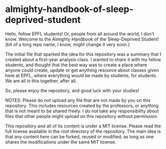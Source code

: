 # almighty-handbook-of-sleep-deprived-student

Hello, fellow EPFL students! Or, people from all around the world, I don't know. 
Welcome to the Almighty Handbook of the Sleep-Deprived Student! (bit of a long repo name, I know, might change it very soon.)

The initial file that sparked the idea for this repository was a summary that I created about a first-year analysis class. I wanted to share it with my fellow students, and thought that the best way was to create a place where anyone could create, update or get anything resource about classes given here at EPFL, where everything would be made by students, for students. We are all in this together, after all.

So, please enjoy the repository, and good luck with your studies!

NOTES: 
Please do not upload any file that are not made by you on this repository. This includes resources created by the professors, or anything that is not meant to be shared freely. I do not take any responsibility about files that other people might upload on this repository without permission.

This repository and all of its content is under a MIT license. Please read the full license available in the root directory of the repository. The main idea is that any content here can be forked, reused or modified, as long as one shares the modifications under the same MIT license.
